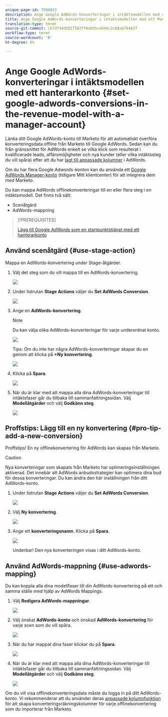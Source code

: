 ```yaml
---
unique-page-id: 7504923
description: Ange Google AdWords-konverteringar i intäktsmodellen med ett Manager-konto - Marketo Docs - produktdokumentation
title: Ange Google AdWords-konverteringar i intäktsmodellen med ett Manager-konto
translation-type: tm+mt
source-git-commit: cb7df3dd38275837f8ab05ce846c2c68ab78462f
workflow-type: tm+mt
source-wordcount: '0'
ht-degree: 0%

---
```



# Ange Google AdWords-konverteringar i intäktsmodellen med ett hanterarkonto {#set-google-adwords-conversions-in-the-revenue-model-with-a-manager-account}

Länka ditt Google AdWords-konto till Marketo för att automatiskt överföra konverteringsdata offline från Marketo till Google AdWords. Sedan kan du från gränssnittet för AdWords enkelt se vilka klick som resulterat i kvalificerade leads, affärsmöjligheter och nya kunder (eller vilka intäktssteg du vill spåra) efter att du har [lagt till anpassade kolumner](https://support.google.com/adwords/answer/3073556) i AdWords.

Om du har flera Google Adwords-konton kan du använda ett [Google AdWords Manager-konto](https://www.google.com/adwords/manager-accounts/) (tidigare Mitt klientcenter) för att integrera dem med Marketo.

Du kan mappa AdWords offlinekonverteringar till en eller flera steg i en intäktsmodell. Det finns två sätt:

* Scenåtgärd
* AdWords-mappning

>[!PREREQUISITES]
>
>[Lägg till Google AdWords som en startpunktstjänst med ett hanterarkonto](/help/marketo/product-docs/administration/additional-integrations/add-google-adwords-as-a-launchpoint-service-with-a-manager-account.md)

## Använd scenåtgärd {#use-stage-action}

Mappa en AdWords-konvertering under Stage-åtgärder.

1. Välj det steg som du vill mappa till en AdWords-konvertering.

   ![](assets/image2015-2-26-16-3a40-3a2.png)

1. Under listrutan **Stage Actions** väljer du **Set AdWords Conversion**.

   ![](assets/image2015-2-26-16-3a52-3a24.png)

1. Ange en **AdWords-konvertering**.

   >[!NOTE]
   >
   >Du kan välja olika AdWords-konverteringar för varje underordnat konto.

   ![](assets/image2015-3-27-17-3a16-3a37.png)

   Tips: Om du inte har några AdWords-konverteringar skapar du en genom att klicka på **+Ny konvertering**.

   ![](assets/image2015-3-27-17-3a18-3a58.png)

1. Klicka på **Spara**.

   ![](assets/image2015-3-27-17-3a21-3a15.png)

1. När du är klar med att mappa alla dina AdWords-konverteringar till intäktsfaser går du tillbaka till sammanfattningssidan. Välj **Modellåtgärder** och välj **Godkänn steg**.

   ![](assets/image2015-2-27-12-3a20-3a20.png)

## Proffstips: Lägg till en ny konvertering {#pro-tip-add-a-new-conversion}

Proffstips! En ny offlinekonvertering för AdWords kan skapas från Marketo.

>[!CAUTION]
>
>Nya konverteringar som skapats från Marketo har optimeringsinställningen aktiverad. Det innebär att AdWords anbudsstrategier kan optimera dina bud för dessa konverteringar. Du kan ändra den här inställningen från ditt AdWords-konto.

1. Under listrutan **Stage Actions** väljer du **Set AdWords Conversion**.

   ![](assets/image2015-2-26-16-3a52-3a24.png)

1. Välj **Ny konvertering**.

   ![](assets/image2015-3-27-17-3a23-3a13.png)

1. Ange ett **konverteringsnamn**. Klicka på **Spara**.

   ![](assets/image2015-3-27-17-3a24-3a49.png)

   Underbar! Den nya konverteringen visas i ditt AdWords-konto.

## Använd AdWords-mappning {#use-adwords-mapping}

Du kan koppla alla dina modellfaser till din AdWords-konvertering på ett och samma ställe med hjälp av AdWords Mappings.

1. Välj **Redigera AdWords-mappningar**.

   ![](assets/image2015-2-26-17-3a3-3a29.png)

1. Välj önskat **AdWords-konto** och önskad **AdWords-konvertering** för varje scen som du vill spåra.

   ![](assets/image2015-3-27-17-3a30-3a15.png)

1. När du har mappat dina faser klickar du på **Spara**.

   ![](assets/image2015-3-27-17-3a30-3a48.png)

1. När du är klar med att mappa alla dina AdWords-konverteringar till intäktsfaser går du tillbaka till sammanfattningssidan. Välj **Modellåtgärder** och välj **Godkänn steg**.

   ![](assets/image2015-2-27-12-3a20-3a20.png)

Om du vill visa offlinekonverteringsdata måste du logga in på ditt AdWords-konto. Vi rekommenderar att du använder deras [anpassade kolumnfunktion](https://support.google.com/adwords/answer/3073556) för att skapa konverteringsräkningskolumner för varje offlinekonvertering som du importerar från Marketo.
